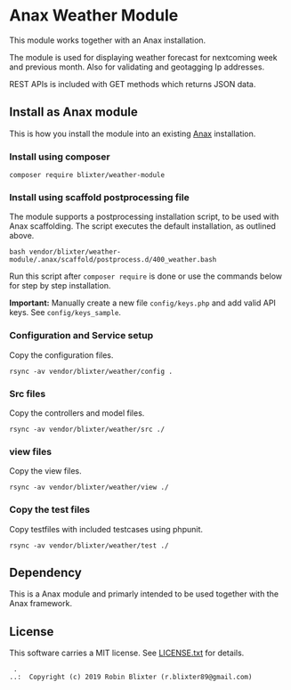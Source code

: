 # Anax Weather Module

This module works together with an Anax installation.

The module is used for displaying weather forecast for nextcoming week and previous month.
Also for validating and geotagging Ip addresses.

REST APIs is included with GET methods which returns JSON data.

## Install as Anax module

This is how you install the module into an existing [Anax](https://packagist.org/packages/anax/anax-ramverk1-me) installation.

### Install using composer

```
composer require blixter/weather-module
```

### Install using scaffold postprocessing file

The module supports a postprocessing installation script, to be used with Anax scaffolding. The script executes the default installation, as outlined above.

```
bash vendor/blixter/weather-module/.anax/scaffold/postprocess.d/400_weather.bash
```

Run this script after `composer require` is done or use the commands below for step by step installation.

**Important:** Manually create a new file `config/keys.php` and add valid API keys. See `config/keys_sample`.

### Configuration and Service setup

Copy the configuration files.
```
rsync -av vendor/blixter/weather/config .
```

### Src files

Copy the controllers and model files.

```
rsync -av vendor/blixter/weather/src ./
```

### view files

Copy the view files.

```
rsync -av vendor/blixter/weather/view ./
```

### Copy the test files

Copy testfiles with included testcases using phpunit.

```
rsync -av vendor/blixter/weather/test ./
```

## Dependency

This is a Anax module and primarly intended to be used together with the Anax framework.

## License

This software carries a MIT license. See [LICENSE.txt](LICENSE.txt) for details.

```
 .
..:  Copyright (c) 2019 Robin Blixter (r.blixter89@gmail.com)
```
